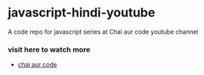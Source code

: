 # javascript-hindi-youtube
A code repo for javascript series at Chai aur code youtube channel 
### visit here to watch more
- [chai aur code](https://github.com/hiteshchoudhary/js-hindi-youtube)
